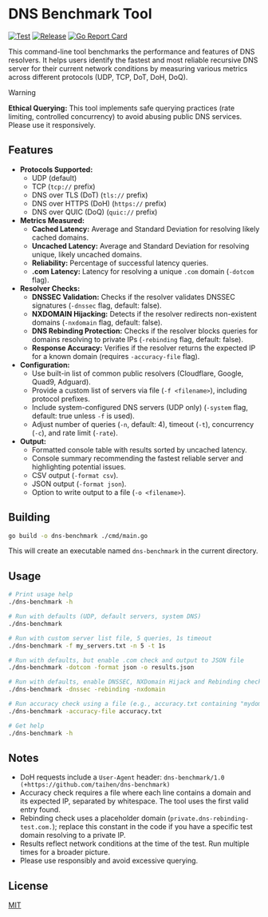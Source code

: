 # DNS Benchmark Tool

[![Test](https://github.com/taihen/dns-benchmark/actions/workflows/test.yml/badge.svg)](https://github.com/taihen/dns-benchmark/actions/workflows/test.yml)
[![Release](https://github.com/taihen/dns-benchmark/actions/workflows/release.yml/badge.svg)](https://github.com/taihen/dns-benchmark/actions/workflows/release.yml)
[![Go Report Card](https://goreportcard.com/badge/github.com/taihen/dns-benchmark)](https://goreportcard.com/report/github.com/taihen/dns-benchmark)

This command-line tool benchmarks the performance and features of DNS resolvers. It helps users identify the fastest and most reliable recursive DNS server for their current network conditions by measuring various metrics across different protocols (UDP, TCP, DoT, DoH, DoQ).

> [!WARNING]
> **Ethical Querying:** This tool implements safe querying practices (rate limiting, controlled concurrency) to avoid abusing public DNS services. Please use it responsively.

## Features

- **Protocols Supported:**
  - UDP (default)
  - TCP (`tcp://` prefix)
  - DNS over TLS (DoT) (`tls://` prefix)
  - DNS over HTTPS (DoH) (`https://` prefix)
  - DNS over QUIC (DoQ) (`quic://` prefix)
- **Metrics Measured:**
  - **Cached Latency:** Average and Standard Deviation for resolving likely cached domains.
  - **Uncached Latency:** Average and Standard Deviation for resolving unique, likely uncached domains.
  - **Reliability:** Percentage of successful latency queries.
  - **.com Latency:** Latency for resolving a unique `.com` domain (`-dotcom` flag).
- **Resolver Checks:**
  - **DNSSEC Validation:** Checks if the resolver validates DNSSEC signatures (`-dnssec` flag, default: false).
  - **NXDOMAIN Hijacking:** Detects if the resolver redirects non-existent domains (`-nxdomain` flag, default: false).
  - **DNS Rebinding Protection:** Checks if the resolver blocks queries for domains resolving to private IPs (`-rebinding` flag, default: false).
  - **Response Accuracy:** Verifies if the resolver returns the expected IP for a known domain (requires `-accuracy-file` flag).
- **Configuration:**
  - Use built-in list of common public resolvers (Cloudflare, Google, Quad9, Adguard).
  - Provide a custom list of servers via file (`-f <filename>`), including protocol prefixes.
  - Include system-configured DNS servers (UDP only) (`-system` flag, default: true unless `-f` is used).
  - Adjust number of queries (`-n`, default: 4), timeout (`-t`), concurrency (`-c`), and rate limit (`-rate`).
- **Output:**
  - Formatted console table with results sorted by uncached latency.
  - Console summary recommending the fastest reliable server and highlighting potential issues.
  - CSV output (`-format csv`).
  - JSON output (`-format json`).
  - Option to write output to a file (`-o <filename>`).

## Building

```bash
go build -o dns-benchmark ./cmd/main.go
```

This will create an executable named `dns-benchmark` in the current directory.

## Usage

```bash
# Print usage help
./dns-benchmark -h

# Run with defaults (UDP, default servers, system DNS)
./dns-benchmark

# Run with custom server list file, 5 queries, 1s timeout
./dns-benchmark -f my_servers.txt -n 5 -t 1s

# Run with defaults, but enable .com check and output to JSON file
./dns-benchmark -dotcom -format json -o results.json

# Run with defaults, enable DNSSEC, NXDomain Hijack and Rebinding checks
./dns-benchmark -dnssec -rebinding -nxdomain

# Run accuracy check using a file (e.g., accuracy.txt containing "mydomain.com 1.2.3.4")
./dns-benchmark -accuracy-file accuracy.txt

# Get help
./dns-benchmark -h
```

## Notes

- DoH requests include a `User-Agent` header: `dns-benchmark/1.0 (+https://github.com/taihen/dns-benchmark)`
- Accuracy check requires a file where each line contains a domain and its expected IP, separated by whitespace. The tool uses the first valid entry found.
- Rebinding check uses a placeholder domain (`private.dns-rebinding-test.com.`); replace this constant in the code if you have a specific test domain resolving to a private IP.
- Results reflect network conditions at the time of the test. Run multiple times for a broader picture.
- Please use responsibly and avoid excessive querying.

## License

[MIT](LICENSE)